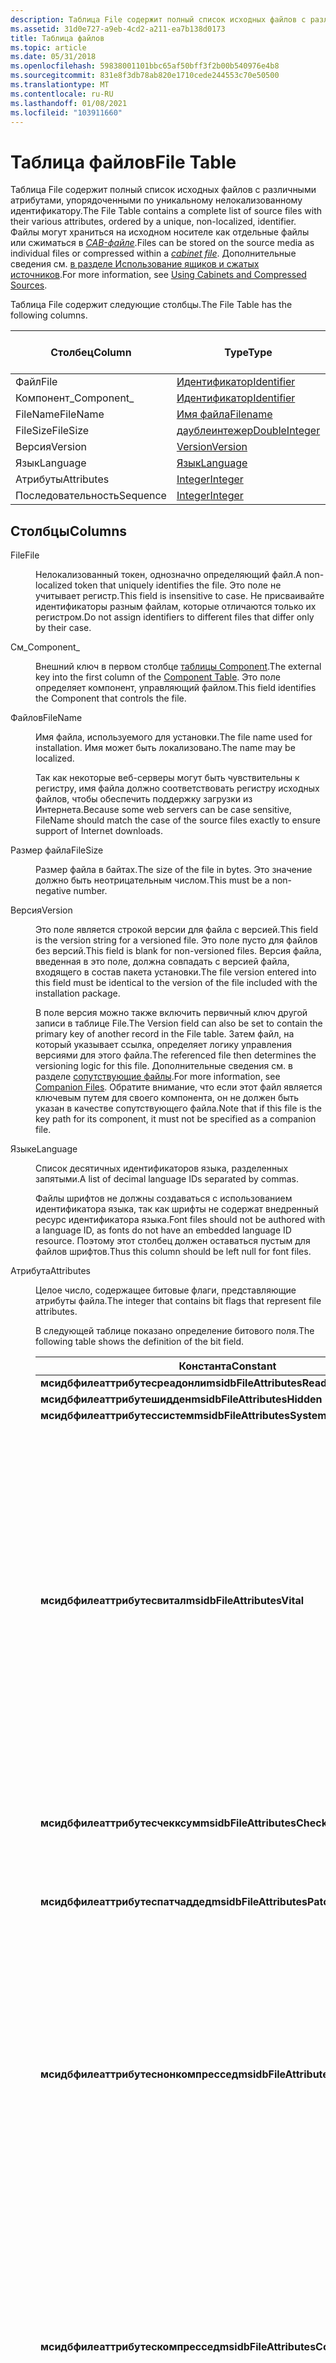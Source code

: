 ```yaml
---
description: Таблица File содержит полный список исходных файлов с различными атрибутами, упорядоченными по уникальному нелокализованному идентификатору.
ms.assetid: 31d0e727-a9eb-4cd2-a211-ea7b138d0173
title: Таблица файлов
ms.topic: article
ms.date: 05/31/2018
ms.openlocfilehash: 59838001101bbc65af50bff3f2b00b540976e4b8
ms.sourcegitcommit: 831e8f3db78ab820e1710cede244553c70e50500
ms.translationtype: MT
ms.contentlocale: ru-RU
ms.lasthandoff: 01/08/2021
ms.locfileid: "103911660"
---
```

# <a name="file-table"></a><span data-ttu-id="62963-103">Таблица файлов</span><span class="sxs-lookup"><span data-stu-id="62963-103">File Table</span></span>

<span data-ttu-id="62963-104">Таблица File содержит полный список исходных файлов с различными атрибутами, упорядоченными по уникальному нелокализованному идентификатору.</span><span class="sxs-lookup"><span data-stu-id="62963-104">The File Table contains a complete list of source files with their various attributes, ordered by a unique, non-localized, identifier.</span></span> <span data-ttu-id="62963-105">Файлы могут храниться на исходном носителе как отдельные файлы или сжиматься в [*CAB-файле*](c-gly.md).</span><span class="sxs-lookup"><span data-stu-id="62963-105">Files can be stored on the source media as individual files or compressed within a [*cabinet file*](c-gly.md).</span></span> <span data-ttu-id="62963-106">Дополнительные сведения см. [в разделе Использование ящиков и сжатых источников](using-cabinets-and-compressed-sources.md).</span><span class="sxs-lookup"><span data-stu-id="62963-106">For more information, see [Using Cabinets and Compressed Sources](using-cabinets-and-compressed-sources.md).</span></span>

<span data-ttu-id="62963-107">Таблица File содержит следующие столбцы.</span><span class="sxs-lookup"><span data-stu-id="62963-107">The File Table has the following columns.</span></span>



| <span data-ttu-id="62963-108">Столбец</span><span class="sxs-lookup"><span data-stu-id="62963-108">Column</span></span>      | <span data-ttu-id="62963-109">Type</span><span class="sxs-lookup"><span data-stu-id="62963-109">Type</span></span>                               | <span data-ttu-id="62963-110">Ключ</span><span class="sxs-lookup"><span data-stu-id="62963-110">Key</span></span> | <span data-ttu-id="62963-111">Допускает значения NULL</span><span class="sxs-lookup"><span data-stu-id="62963-111">Nullable</span></span> |
|-------------|------------------------------------|-----|----------|
| <span data-ttu-id="62963-112">Файл</span><span class="sxs-lookup"><span data-stu-id="62963-112">File</span></span>        | [<span data-ttu-id="62963-113">Идентификатор</span><span class="sxs-lookup"><span data-stu-id="62963-113">Identifier</span></span>](identifier.md)       | <span data-ttu-id="62963-114">Да</span><span class="sxs-lookup"><span data-stu-id="62963-114">Y</span></span>   | <span data-ttu-id="62963-115">Нет</span><span class="sxs-lookup"><span data-stu-id="62963-115">N</span></span>        |
| <span data-ttu-id="62963-116">Компонент\_</span><span class="sxs-lookup"><span data-stu-id="62963-116">Component\_</span></span> | [<span data-ttu-id="62963-117">Идентификатор</span><span class="sxs-lookup"><span data-stu-id="62963-117">Identifier</span></span>](identifier.md)       | <span data-ttu-id="62963-118">Нет</span><span class="sxs-lookup"><span data-stu-id="62963-118">N</span></span>   | <span data-ttu-id="62963-119">Нет</span><span class="sxs-lookup"><span data-stu-id="62963-119">N</span></span>        |
| <span data-ttu-id="62963-120">FileName</span><span class="sxs-lookup"><span data-stu-id="62963-120">FileName</span></span>    | [<span data-ttu-id="62963-121">Имя файла</span><span class="sxs-lookup"><span data-stu-id="62963-121">Filename</span></span>](filename.md)           | <span data-ttu-id="62963-122">Нет</span><span class="sxs-lookup"><span data-stu-id="62963-122">N</span></span>   | <span data-ttu-id="62963-123">Нет</span><span class="sxs-lookup"><span data-stu-id="62963-123">N</span></span>        |
| <span data-ttu-id="62963-124">FileSize</span><span class="sxs-lookup"><span data-stu-id="62963-124">FileSize</span></span>    | [<span data-ttu-id="62963-125">даублеинтежер</span><span class="sxs-lookup"><span data-stu-id="62963-125">DoubleInteger</span></span>](doubleinteger.md) | <span data-ttu-id="62963-126">Нет</span><span class="sxs-lookup"><span data-stu-id="62963-126">N</span></span>   | <span data-ttu-id="62963-127">Нет</span><span class="sxs-lookup"><span data-stu-id="62963-127">N</span></span>        |
| <span data-ttu-id="62963-128">Версия</span><span class="sxs-lookup"><span data-stu-id="62963-128">Version</span></span>     | [<span data-ttu-id="62963-129">Version</span><span class="sxs-lookup"><span data-stu-id="62963-129">Version</span></span>](version.md)             | <span data-ttu-id="62963-130">Нет</span><span class="sxs-lookup"><span data-stu-id="62963-130">N</span></span>   | <span data-ttu-id="62963-131">Да</span><span class="sxs-lookup"><span data-stu-id="62963-131">Y</span></span>        |
| <span data-ttu-id="62963-132">Язык</span><span class="sxs-lookup"><span data-stu-id="62963-132">Language</span></span>    | [<span data-ttu-id="62963-133">Язык</span><span class="sxs-lookup"><span data-stu-id="62963-133">Language</span></span>](language.md)           | <span data-ttu-id="62963-134">Нет</span><span class="sxs-lookup"><span data-stu-id="62963-134">N</span></span>   | <span data-ttu-id="62963-135">Да</span><span class="sxs-lookup"><span data-stu-id="62963-135">Y</span></span>        |
| <span data-ttu-id="62963-136">Атрибуты</span><span class="sxs-lookup"><span data-stu-id="62963-136">Attributes</span></span>  | [<span data-ttu-id="62963-137">Integer</span><span class="sxs-lookup"><span data-stu-id="62963-137">Integer</span></span>](integer.md)             | <span data-ttu-id="62963-138">Нет</span><span class="sxs-lookup"><span data-stu-id="62963-138">N</span></span>   | <span data-ttu-id="62963-139">Да</span><span class="sxs-lookup"><span data-stu-id="62963-139">Y</span></span>        |
| <span data-ttu-id="62963-140">Последовательность</span><span class="sxs-lookup"><span data-stu-id="62963-140">Sequence</span></span>    | [<span data-ttu-id="62963-141">Integer</span><span class="sxs-lookup"><span data-stu-id="62963-141">Integer</span></span>](integer.md)             | <span data-ttu-id="62963-142">Нет</span><span class="sxs-lookup"><span data-stu-id="62963-142">N</span></span>   | <span data-ttu-id="62963-143">Нет</span><span class="sxs-lookup"><span data-stu-id="62963-143">N</span></span>        |



 

## <a name="columns"></a><span data-ttu-id="62963-144">Столбцы</span><span class="sxs-lookup"><span data-stu-id="62963-144">Columns</span></span>

<dl> <dt>

<span data-ttu-id="62963-145"><span id="File"></span><span id="file"></span><span id="FILE"></span>File</span><span class="sxs-lookup"><span data-stu-id="62963-145"><span id="File"></span><span id="file"></span><span id="FILE"></span>File</span></span>
</dt> <dd>

<span data-ttu-id="62963-146">Нелокализованный токен, однозначно определяющий файл.</span><span class="sxs-lookup"><span data-stu-id="62963-146">A non-localized token that uniquely identifies the file.</span></span> <span data-ttu-id="62963-147">Это поле не учитывает регистр.</span><span class="sxs-lookup"><span data-stu-id="62963-147">This field is insensitive to case.</span></span> <span data-ttu-id="62963-148">Не присваивайте идентификаторы разным файлам, которые отличаются только их регистром.</span><span class="sxs-lookup"><span data-stu-id="62963-148">Do not assign identifiers to different files that differ only by their case.</span></span>

</dd> <dt>

<span data-ttu-id="62963-149"><span id="Component_"></span><span id="component_"></span><span id="COMPONENT_"></span>См\_</span><span class="sxs-lookup"><span data-stu-id="62963-149"><span id="Component_"></span><span id="component_"></span><span id="COMPONENT_"></span>Component\_</span></span>
</dt> <dd>

<span data-ttu-id="62963-150">Внешний ключ в первом столбце [таблицы Component](component-table.md).</span><span class="sxs-lookup"><span data-stu-id="62963-150">The external key into the first column of the [Component Table](component-table.md).</span></span> <span data-ttu-id="62963-151">Это поле определяет компонент, управляющий файлом.</span><span class="sxs-lookup"><span data-stu-id="62963-151">This field identifies the Component that controls the file.</span></span>

</dd> <dt>

<span data-ttu-id="62963-152"><span id="FileName"></span><span id="filename"></span><span id="FILENAME"></span>Файлов</span><span class="sxs-lookup"><span data-stu-id="62963-152"><span id="FileName"></span><span id="filename"></span><span id="FILENAME"></span>FileName</span></span>
</dt> <dd>

<span data-ttu-id="62963-153">Имя файла, используемого для установки.</span><span class="sxs-lookup"><span data-stu-id="62963-153">The file name used for installation.</span></span> <span data-ttu-id="62963-154">Имя может быть локализовано.</span><span class="sxs-lookup"><span data-stu-id="62963-154">The name may be localized.</span></span>

<span data-ttu-id="62963-155">Так как некоторые веб-серверы могут быть чувствительны к регистру, имя файла должно соответствовать регистру исходных файлов, чтобы обеспечить поддержку загрузки из Интернета.</span><span class="sxs-lookup"><span data-stu-id="62963-155">Because some web servers can be case sensitive, FileName should match the case of the source files exactly to ensure support of Internet downloads.</span></span>

</dd> <dt>

<span data-ttu-id="62963-156"><span id="FileSize"></span><span id="filesize"></span><span id="FILESIZE"></span>Размер файла</span><span class="sxs-lookup"><span data-stu-id="62963-156"><span id="FileSize"></span><span id="filesize"></span><span id="FILESIZE"></span>FileSize</span></span>
</dt> <dd>

<span data-ttu-id="62963-157">Размер файла в байтах.</span><span class="sxs-lookup"><span data-stu-id="62963-157">The size of the file in bytes.</span></span> <span data-ttu-id="62963-158">Это значение должно быть неотрицательным числом.</span><span class="sxs-lookup"><span data-stu-id="62963-158">This must be a non-negative number.</span></span>

</dd> <dt>

<span data-ttu-id="62963-159"><span id="Version"></span><span id="version"></span><span id="VERSION"></span>Версия</span><span class="sxs-lookup"><span data-stu-id="62963-159"><span id="Version"></span><span id="version"></span><span id="VERSION"></span>Version</span></span>
</dt> <dd>

<span data-ttu-id="62963-160">Это поле является строкой версии для файла с версией.</span><span class="sxs-lookup"><span data-stu-id="62963-160">This field is the version string for a versioned file.</span></span> <span data-ttu-id="62963-161">Это поле пусто для файлов без версий.</span><span class="sxs-lookup"><span data-stu-id="62963-161">This field is blank for non-versioned files.</span></span> <span data-ttu-id="62963-162">Версия файла, введенная в это поле, должна совпадать с версией файла, входящего в состав пакета установки.</span><span class="sxs-lookup"><span data-stu-id="62963-162">The file version entered into this field must be identical to the version of the file included with the installation package.</span></span>

<span data-ttu-id="62963-163">В поле версия можно также включить первичный ключ другой записи в таблице File.</span><span class="sxs-lookup"><span data-stu-id="62963-163">The Version field can also be set to contain the primary key of another record in the File table.</span></span> <span data-ttu-id="62963-164">Затем файл, на который указывает ссылка, определяет логику управления версиями для этого файла.</span><span class="sxs-lookup"><span data-stu-id="62963-164">The referenced file then determines the versioning logic for this file.</span></span> <span data-ttu-id="62963-165">Дополнительные сведения см. в разделе [сопутствующие файлы](companion-files.md).</span><span class="sxs-lookup"><span data-stu-id="62963-165">For more information, see [Companion Files](companion-files.md).</span></span> <span data-ttu-id="62963-166">Обратите внимание, что если этот файл является ключевым путем для своего компонента, он не должен быть указан в качестве сопутствующего файла.</span><span class="sxs-lookup"><span data-stu-id="62963-166">Note that if this file is the key path for its component, it must not be specified as a companion file.</span></span>

</dd> <dt>

<span data-ttu-id="62963-167"><span id="Language"></span><span id="language"></span><span id="LANGUAGE"></span>Языке</span><span class="sxs-lookup"><span data-stu-id="62963-167"><span id="Language"></span><span id="language"></span><span id="LANGUAGE"></span>Language</span></span>
</dt> <dd>

<span data-ttu-id="62963-168">Список десятичных идентификаторов языка, разделенных запятыми.</span><span class="sxs-lookup"><span data-stu-id="62963-168">A list of decimal language IDs separated by commas.</span></span>

<span data-ttu-id="62963-169">Файлы шрифтов не должны создаваться с использованием идентификатора языка, так как шрифты не содержат внедренный ресурс идентификатора языка.</span><span class="sxs-lookup"><span data-stu-id="62963-169">Font files should not be authored with a language ID, as fonts do not have an embedded language ID resource.</span></span> <span data-ttu-id="62963-170">Поэтому этот столбец должен оставаться пустым для файлов шрифтов.</span><span class="sxs-lookup"><span data-stu-id="62963-170">Thus this column should be left null for font files.</span></span>

</dd> <dt>

<span data-ttu-id="62963-171"><span id="Attributes"></span><span id="attributes"></span><span id="ATTRIBUTES"></span>Атрибута</span><span class="sxs-lookup"><span data-stu-id="62963-171"><span id="Attributes"></span><span id="attributes"></span><span id="ATTRIBUTES"></span>Attributes</span></span>
</dt> <dd>

<span data-ttu-id="62963-172">Целое число, содержащее битовые флаги, представляющие атрибуты файла.</span><span class="sxs-lookup"><span data-stu-id="62963-172">The integer that contains bit flags that represent file attributes.</span></span>

<span data-ttu-id="62963-173">В следующей таблице показано определение битового поля.</span><span class="sxs-lookup"><span data-stu-id="62963-173">The following table shows the definition of the bit field.</span></span>



| <span data-ttu-id="62963-174">Константа</span><span class="sxs-lookup"><span data-stu-id="62963-174">Constant</span></span>                             | <span data-ttu-id="62963-175">Шестнадцатеричный</span><span class="sxs-lookup"><span data-stu-id="62963-175">Hexadecimal</span></span> | <span data-ttu-id="62963-176">Decimal</span><span class="sxs-lookup"><span data-stu-id="62963-176">Decimal</span></span> | <span data-ttu-id="62963-177">Описание</span><span class="sxs-lookup"><span data-stu-id="62963-177">Description</span></span>                                                                                                                                                                                                                                                                                                                                                                                                                                                                                                                       |
|--------------------------------------|-------------|---------|-----------------------------------------------------------------------------------------------------------------------------------------------------------------------------------------------------------------------------------------------------------------------------------------------------------------------------------------------------------------------------------------------------------------------------------------------------------------------------------------------------------------------------------|
| <span data-ttu-id="62963-178">**мсидбфилеаттрибутесреадонли**</span><span class="sxs-lookup"><span data-stu-id="62963-178">**msidbFileAttributesReadOnly**</span></span>      | <span data-ttu-id="62963-179">0x000001</span><span class="sxs-lookup"><span data-stu-id="62963-179">0x000001</span></span>    | <span data-ttu-id="62963-180">1</span><span class="sxs-lookup"><span data-stu-id="62963-180">1</span></span>       | <span data-ttu-id="62963-181">Только для чтения</span><span class="sxs-lookup"><span data-stu-id="62963-181">Read-Only</span></span>                                                                                                                                                                                                                                                                                                                                                                                                                                                                                                                         |
| <span data-ttu-id="62963-182">**мсидбфилеаттрибутешидден**</span><span class="sxs-lookup"><span data-stu-id="62963-182">**msidbFileAttributesHidden**</span></span>        | <span data-ttu-id="62963-183">0x000002</span><span class="sxs-lookup"><span data-stu-id="62963-183">0x000002</span></span>    | <span data-ttu-id="62963-184">2</span><span class="sxs-lookup"><span data-stu-id="62963-184">2</span></span>       | <span data-ttu-id="62963-185">Скрытый</span><span class="sxs-lookup"><span data-stu-id="62963-185">Hidden</span></span>                                                                                                                                                                                                                                                                                                                                                                                                                                                                                                                            |
| <span data-ttu-id="62963-186">**мсидбфилеаттрибутессистем**</span><span class="sxs-lookup"><span data-stu-id="62963-186">**msidbFileAttributesSystem**</span></span>        | <span data-ttu-id="62963-187">0x000004</span><span class="sxs-lookup"><span data-stu-id="62963-187">0x000004</span></span>    | <span data-ttu-id="62963-188">4</span><span class="sxs-lookup"><span data-stu-id="62963-188">4</span></span>       | <span data-ttu-id="62963-189">Система</span><span class="sxs-lookup"><span data-stu-id="62963-189">System</span></span>                                                                                                                                                                                                                                                                                                                                                                                                                                                                                                                            |
| <span data-ttu-id="62963-190">**мсидбфилеаттрибутесвитал**</span><span class="sxs-lookup"><span data-stu-id="62963-190">**msidbFileAttributesVital**</span></span>         | <span data-ttu-id="62963-191">0x000200</span><span class="sxs-lookup"><span data-stu-id="62963-191">0x000200</span></span>    | <span data-ttu-id="62963-192">512</span><span class="sxs-lookup"><span data-stu-id="62963-192">512</span></span>     | <span data-ttu-id="62963-193">Этот файл крайне важен для точной работы компонента, к которому он принадлежит.</span><span class="sxs-lookup"><span data-stu-id="62963-193">The file is vital for the accurate operation of the component to which it belongs.</span></span> <span data-ttu-id="62963-194">Если установка файла с атрибутом Мсидбфилеаттрибутесвитал завершается ошибкой, установка останавливается и выполняется ее откат.</span><span class="sxs-lookup"><span data-stu-id="62963-194">If the installation of a file with the msidbFileAttributesVital attribute fails, the installation stops and is rolled back.</span></span> <span data-ttu-id="62963-195">В этом случае установщик отображает диалоговое окно без кнопки пропустить.</span><span class="sxs-lookup"><span data-stu-id="62963-195">In this case, the Installer displays a dialog box without an Ignore button.</span></span> <span data-ttu-id="62963-196">Если этот атрибут не задан и установка файла завершается ошибкой, установщик отображает диалоговое окно с кнопкой пропустить.</span><span class="sxs-lookup"><span data-stu-id="62963-196">If this attribute is not set, and the installation of the file fails, the Installer displays a dialog box with an Ignore button.</span></span> <span data-ttu-id="62963-197">В этом случае пользователь может пропустить ошибку при установке файла и продолжить работу.</span><span class="sxs-lookup"><span data-stu-id="62963-197">In this case, the user can choose to ignore the failure to install the file and continue.</span></span> <br/> |
| <span data-ttu-id="62963-198">**мсидбфилеаттрибутесчекксум**</span><span class="sxs-lookup"><span data-stu-id="62963-198">**msidbFileAttributesChecksum**</span></span>      | <span data-ttu-id="62963-199">0x000400</span><span class="sxs-lookup"><span data-stu-id="62963-199">0x000400</span></span>    | <span data-ttu-id="62963-200">1024</span><span class="sxs-lookup"><span data-stu-id="62963-200">1024</span></span>    | <span data-ttu-id="62963-201">Файл содержит допустимую [*контрольную сумму*](c-gly.md).</span><span class="sxs-lookup"><span data-stu-id="62963-201">The file contains a valid [*checksum*](c-gly.md).</span></span> <span data-ttu-id="62963-202">Для восстановления поврежденного файла требуется контрольная сумма.</span><span class="sxs-lookup"><span data-stu-id="62963-202">A checksum is required to repair a file that has become corrupted.</span></span>                                                                                                                                                                                                                                                                                                                                                                                           |
| <span data-ttu-id="62963-203">**мсидбфилеаттрибутеспатчаддед**</span><span class="sxs-lookup"><span data-stu-id="62963-203">**msidbFileAttributesPatchAdded**</span></span>    | <span data-ttu-id="62963-204">0x001000</span><span class="sxs-lookup"><span data-stu-id="62963-204">0x001000</span></span>    | <span data-ttu-id="62963-205">4096</span><span class="sxs-lookup"><span data-stu-id="62963-205">4096</span></span>    | <span data-ttu-id="62963-206">Этот бит должен быть добавлен только исправлением и, если файл добавляется исправлением.</span><span class="sxs-lookup"><span data-stu-id="62963-206">This bit must only be added by a patch and if the file is being added by the patch.</span></span>                                                                                                                                                                                                                                                                                                                                                                                                                                               |
| <span data-ttu-id="62963-207">**мсидбфилеаттрибутеснонкомпрессед**</span><span class="sxs-lookup"><span data-stu-id="62963-207">**msidbFileAttributesNoncompressed**</span></span> | <span data-ttu-id="62963-208">0x002000</span><span class="sxs-lookup"><span data-stu-id="62963-208">0x002000</span></span>    | <span data-ttu-id="62963-209">8192</span><span class="sxs-lookup"><span data-stu-id="62963-209">8192</span></span>    | <span data-ttu-id="62963-210">Тип источника файла — uncompressedный.</span><span class="sxs-lookup"><span data-stu-id="62963-210">The file's source type is uncompressed.</span></span> <span data-ttu-id="62963-211">Если задано, игнорирует свойство [**Сводка слов**](word-count-summary.md) .</span><span class="sxs-lookup"><span data-stu-id="62963-211">If set, ignore the [**Word Count Summary**](word-count-summary.md) Property.</span></span> <span data-ttu-id="62963-212">Если не задан ни **мсидбфилеаттрибутеснонкомпрессед** , ни **мсидбфилеаттрибутескомпрессед** , то состояние сжатия файла указывается свойством " **Сводка слов** ".</span><span class="sxs-lookup"><span data-stu-id="62963-212">If neither **msidbFileAttributesNoncompressed** or **msidbFileAttributesCompressed** are set, the compression state of the file is specified by the **Word Count Summary** Property.</span></span> <span data-ttu-id="62963-213">Не задавайте одновременно **мсидбфилеаттрибутеснонкомпрессед** и **мсидбфилеаттрибутескомпрессед**.</span><span class="sxs-lookup"><span data-stu-id="62963-213">Do not set both **msidbFileAttributesNoncompressed** and **msidbFileAttributesCompressed**.</span></span>                                                                                                                            |
| <span data-ttu-id="62963-214">**мсидбфилеаттрибутескомпрессед**</span><span class="sxs-lookup"><span data-stu-id="62963-214">**msidbFileAttributesCompressed**</span></span>    | <span data-ttu-id="62963-215">0x004000</span><span class="sxs-lookup"><span data-stu-id="62963-215">0x004000</span></span>    | <span data-ttu-id="62963-216">16384</span><span class="sxs-lookup"><span data-stu-id="62963-216">16384</span></span>   | <span data-ttu-id="62963-217">Тип источника файла — сжатый.</span><span class="sxs-lookup"><span data-stu-id="62963-217">The file's source type is compressed.</span></span> <span data-ttu-id="62963-218">Если задано, игнорирует свойство [**Сводка слов**](word-count-summary.md) .</span><span class="sxs-lookup"><span data-stu-id="62963-218">If set, ignore the [**Word Count Summary**](word-count-summary.md) Property.</span></span> <span data-ttu-id="62963-219">Если не задан ни **мсидбфилеаттрибутеснонкомпрессед** , ни **мсидбфилеаттрибутескомпрессед** , то состояние сжатия файла указывается свойством " **Сводка слов** ".</span><span class="sxs-lookup"><span data-stu-id="62963-219">If neither **msidbFileAttributesNoncompressed** or **msidbFileAttributesCompressed** are set, the compression state of the file is specified by the **Word Count Summary** Property.</span></span> <span data-ttu-id="62963-220">Не задавайте одновременно **мсидбфилеаттрибутеснонкомпрессед** и **мсидбфилеаттрибутескомпрессед**.</span><span class="sxs-lookup"><span data-stu-id="62963-220">Do not set both **msidbFileAttributesNoncompressed** and **msidbFileAttributesCompressed**.</span></span>                                                                                                                              |



 

<span data-ttu-id="62963-221">Если задан бит **мсидбфилеаттрибутесвитал** в столбце Attributes и для установки выбран компонент, которому принадлежит файл, установщик должен иметь возможность установить этот файл для успешного завершения установки.</span><span class="sxs-lookup"><span data-stu-id="62963-221">If the **msidbFileAttributesVital** bit within the Attributes column is set, and if the component to which the file belongs is selected for installation, then the installer must be able to install this file for the installation to be completed successfully.</span></span> <span data-ttu-id="62963-222">Если установщику не удается установить файл по какой-либо причине (например, если исходный файл не удается найти в исходном образе), появится диалоговое окно с параметрами "повторить" или "Отмена".</span><span class="sxs-lookup"><span data-stu-id="62963-222">If the installer is unable to install the file for some reason (for example, if the source file cannot be located within the source image), then an error dialog box will appear with the options "Retry" or "Cancel".</span></span> <span data-ttu-id="62963-223">Для файла, не имеющего **мсидбфилеаттрибутесвитал** , параметры в случае ошибки установки будут иметь значение "Abort", "Retry" и "ignore" (т. е. у пользователя будет возможность успешно завершить установку без установки этого файла).</span><span class="sxs-lookup"><span data-stu-id="62963-223">For a file that does not have **msidbFileAttributesVital** set, the options in case of an install error will be "Abort", "Retry", and "Ignore" (that is, the user will have the option to complete the install successfully without installing that file).</span></span>

<span data-ttu-id="62963-224">Бит **мсидбфилеаттрибутесчекксум** в столбце Attributes должен быть задан для каждого исполняемого файла в установке с допустимой [*контрольной суммой*](c-gly.md) , хранящейся в заголовке переносимого исполняемого файла (PE).</span><span class="sxs-lookup"><span data-stu-id="62963-224">The **msidbFileAttributesChecksum** bit within the Attributes column should be set for every executable file in the installation that has a valid [*checksum*](c-gly.md) stored in the Portable Executable (PE) file header.</span></span> <span data-ttu-id="62963-225">Только те файлы, для которых установлен этот бит, всегда будут проверены на наличие допустимой контрольной суммы во время переустановки.</span><span class="sxs-lookup"><span data-stu-id="62963-225">Only those files that have this bit set will ever be verified for valid checksum during a reinstall.</span></span> <span data-ttu-id="62963-226">Дополнительные сведения см. в разделе [**REINSTALLMODE**](reinstallmode.md).</span><span class="sxs-lookup"><span data-stu-id="62963-226">For more information, see the [**REINSTALLMODE**](reinstallmode.md).</span></span>

</dd> <dt>

<span data-ttu-id="62963-227"><span id="Sequence"></span><span id="sequence"></span><span id="SEQUENCE"></span>Виртуализирован</span><span class="sxs-lookup"><span data-stu-id="62963-227"><span id="Sequence"></span><span id="sequence"></span><span id="SEQUENCE"></span>Sequence</span></span>
</dt> <dd>

<span data-ttu-id="62963-228">Расположение этого файла в образах носителя.</span><span class="sxs-lookup"><span data-stu-id="62963-228">Sequence position of this file on the media images.</span></span> <span data-ttu-id="62963-229">Этот порядок должен соответствовать порядку файлов в CAB-файле, если файлы сжаты.</span><span class="sxs-lookup"><span data-stu-id="62963-229">This order must correspond to the order of the files in the cabinet if the files are compressed.</span></span> <span data-ttu-id="62963-230">Целые числа в этом поле должны быть больше или равны 1.</span><span class="sxs-lookup"><span data-stu-id="62963-230">The integers in this field must be equal or greater than 1.</span></span>

<span data-ttu-id="62963-231">Порядковые номера в столбце Sequence используются для указания порядка установки файлов и исходного носителя, на котором расположен файл (в сочетании с [таблицей Media](media-table.md)).</span><span class="sxs-lookup"><span data-stu-id="62963-231">The sequence numbers in the Sequence column are used to specify both the order of installation for files and the source media upon which the file is located (in conjunction with the [Media Table](media-table.md)).</span></span> <span data-ttu-id="62963-232">Например, предположим, что файл имеет порядковый номер 92.</span><span class="sxs-lookup"><span data-stu-id="62963-232">For example, suppose a file has a sequence number of 92.</span></span> <span data-ttu-id="62963-233">Чтобы определить исходный диск, на котором находится этот файл, найдите в таблице носитель запись с наименьшим значением последней последовательности, превышающим 92.</span><span class="sxs-lookup"><span data-stu-id="62963-233">To determine the source disk this file resides on, look in the Media table for the entry with the smallest Last Sequence value that is larger than 92.</span></span>

<span data-ttu-id="62963-234">Хотя сжатым файлам присваиваются внутренние порядковые номера внутри ящиков, эти абсолютные значения не обязательно должны совпадать с порядковыми номерами в таблице файлов.</span><span class="sxs-lookup"><span data-stu-id="62963-234">Although compressed files are assigned internal sequence numbers within cabinets, those absolute numbers do not need to match the sequence numbers within the File table.</span></span> <span data-ttu-id="62963-235">Однако важно, чтобы последовательность файлов в таблице файлов совпадала с последовательностью файлов в ящиках.</span><span class="sxs-lookup"><span data-stu-id="62963-235">It is, however, important that the sequence of files in the File table be identical to the sequence of the files within the cabinets.</span></span>

<span data-ttu-id="62963-236">Для файлов, которые не сжимаются, порядковые номера не должны быть уникальными.</span><span class="sxs-lookup"><span data-stu-id="62963-236">For files that are not compressed, the sequence numbers need not be unique.</span></span> <span data-ttu-id="62963-237">Например, если все файлы являются несжатыми и находятся на одном диске, то всем файлам можно присвоить одинаковый порядковый номер.</span><span class="sxs-lookup"><span data-stu-id="62963-237">For instance, if all your files are uncompressed, and all reside on one disk, you could give all the files the same sequence number.</span></span>

<span data-ttu-id="62963-238">Максимальный предел — 32767 файлов.</span><span class="sxs-lookup"><span data-stu-id="62963-238">The maximum limit is 32767 files.</span></span> <span data-ttu-id="62963-239">Сведения о создании пакета установщик Windows с большим числом файлов см. в разделе [Разработка большого пакета](authoring-a-large-package.md).</span><span class="sxs-lookup"><span data-stu-id="62963-239">To create a Windows Installer package with more files, see [Authoring a Large Package](authoring-a-large-package.md).</span></span>

</dd> </dl>

## <a name="remarks"></a><span data-ttu-id="62963-240">Комментарии</span><span class="sxs-lookup"><span data-stu-id="62963-240">Remarks</span></span>

<span data-ttu-id="62963-241">Действия [инсталлфилес](installfiles-action.md) и [ремовефилес](removefiles-action.md) в [*таблицах последовательности*](s-gly.md) обрабатывают сведения, приведенные в этой таблице.</span><span class="sxs-lookup"><span data-stu-id="62963-241">The [InstallFiles](installfiles-action.md) and [RemoveFiles](removefiles-action.md) actions in the [*sequence tables*](s-gly.md) process the information in this table.</span></span> <span data-ttu-id="62963-242">Дополнительные сведения об использовании *таблиц последовательности* см. [в разделе Использование таблицы последовательностей](using-a-sequence-table.md).</span><span class="sxs-lookup"><span data-stu-id="62963-242">For information about using *sequence tables*, see [Using a Sequence Table](using-a-sequence-table.md).</span></span>

<span data-ttu-id="62963-243">Таблица изначально создается из списка файлов, но если используется сжатие CAB-файла, таблица повторно создается на основе выходных данных модуля сжатия.</span><span class="sxs-lookup"><span data-stu-id="62963-243">The table is initially generated from the file list, but if cabinet compression is used, the table is regenerated from the output of the compression engine.</span></span> <span data-ttu-id="62963-244">Дополнительные сведения см. в разделе [CAB-файлы](cabinet-files.md).</span><span class="sxs-lookup"><span data-stu-id="62963-244">For more information, see [Cabinet Files](cabinet-files.md).</span></span>

<span data-ttu-id="62963-245">Чтобы переместить существующий файл на компьютер пользователя во время установки, используйте [действие мовефилес](movefiles-action.md) и [таблицу MoveFile](movefile-table.md).</span><span class="sxs-lookup"><span data-stu-id="62963-245">To move an existing file on the user's computer during the installation use the [MoveFiles Action](movefiles-action.md) and [MoveFile Table](movefile-table.md).</span></span> <span data-ttu-id="62963-246">Чтобы установить файл в несколько расположений, используйте [действие дупликатефилес](duplicatefiles-action.md) и [таблицу дупликатефиле](duplicatefile-table.md).</span><span class="sxs-lookup"><span data-stu-id="62963-246">To install a file to multiple locations use the [DuplicateFiles Action](duplicatefiles-action.md) and the [DuplicateFile Table](duplicatefile-table.md).</span></span>

<span data-ttu-id="62963-247">В следующей таблице приведена сводка возможных сочетаний значений в столбце Версия и в столбце язык.</span><span class="sxs-lookup"><span data-stu-id="62963-247">The following table summarizes the possible combinations of values in the Version column and the Language column.</span></span> <span data-ttu-id="62963-248">Дополнительные сведения см. в разделе [правила управления версиями файлов](file-versioning-rules.md).</span><span class="sxs-lookup"><span data-stu-id="62963-248">For more information, see [File Versioning Rules](file-versioning-rules.md).</span></span>



| <span data-ttu-id="62963-249">Версия</span><span class="sxs-lookup"><span data-stu-id="62963-249">Version</span></span> | <span data-ttu-id="62963-250">Язык</span><span class="sxs-lookup"><span data-stu-id="62963-250">Language</span></span> | <span data-ttu-id="62963-251">Описание</span><span class="sxs-lookup"><span data-stu-id="62963-251">Description</span></span>                                                                     |
|---------|----------|---------------------------------------------------------------------------------|
| <span data-ttu-id="62963-252">1.2.3.4</span><span class="sxs-lookup"><span data-stu-id="62963-252">1.2.3.4</span></span> | <span data-ttu-id="62963-253">1033</span><span class="sxs-lookup"><span data-stu-id="62963-253">1033</span></span>     | <span data-ttu-id="62963-254">Версия и язык.</span><span class="sxs-lookup"><span data-stu-id="62963-254">The version and language.</span></span>                                                       |
| <span data-ttu-id="62963-255">1.2.3.4</span><span class="sxs-lookup"><span data-stu-id="62963-255">1.2.3.4</span></span> | <span data-ttu-id="62963-256">Заканчивающ</span><span class="sxs-lookup"><span data-stu-id="62963-256">(Null)</span></span>   | <span data-ttu-id="62963-257">Версия, но не язык.</span><span class="sxs-lookup"><span data-stu-id="62963-257">The version but no language.</span></span>                                                    |
| <span data-ttu-id="62963-258">1.2.3.4</span><span class="sxs-lookup"><span data-stu-id="62963-258">1.2.3.4</span></span> | <span data-ttu-id="62963-259">0</span><span class="sxs-lookup"><span data-stu-id="62963-259">0</span></span>        | <span data-ttu-id="62963-260">Версия и язык не являются нейтральными.</span><span class="sxs-lookup"><span data-stu-id="62963-260">The version and language are neutral.</span></span>                                           |
| <span data-ttu-id="62963-261">TestDB</span><span class="sxs-lookup"><span data-stu-id="62963-261">Testdb</span></span>  | <span data-ttu-id="62963-262">Заканчивающ</span><span class="sxs-lookup"><span data-stu-id="62963-262">(Null)</span></span>   | <span data-ttu-id="62963-263">Сопровождающий файл без связанного с ним языка.</span><span class="sxs-lookup"><span data-stu-id="62963-263">The companion file with no language associated with it.</span></span>                         |
| <span data-ttu-id="62963-264">TestDB</span><span class="sxs-lookup"><span data-stu-id="62963-264">Testdb</span></span>  | <span data-ttu-id="62963-265">1033</span><span class="sxs-lookup"><span data-stu-id="62963-265">1033</span></span>     | <span data-ttu-id="62963-266">Сопутствующий файл и язык.</span><span class="sxs-lookup"><span data-stu-id="62963-266">The companion file and language.</span></span>                                                |
| <span data-ttu-id="62963-267">Заканчивающ</span><span class="sxs-lookup"><span data-stu-id="62963-267">(Null)</span></span>  | <span data-ttu-id="62963-268">1033</span><span class="sxs-lookup"><span data-stu-id="62963-268">1033</span></span>     | <span data-ttu-id="62963-269">Нет версии, но имеет связанный с ней язык (то есть TypeLib, HelpFile).</span><span class="sxs-lookup"><span data-stu-id="62963-269">No version, but has a language associated with it (that is, typelib, helpfile).</span></span> |



 

<span data-ttu-id="62963-270">Дополнительные сведения см. в [таблице мсилоккпермиссионсекс](msilockpermissionsex-table.md) и [таблице локкпермиссионс](lockpermissions-table.md).</span><span class="sxs-lookup"><span data-stu-id="62963-270">For more information, see the [MsiLockPermissionsEx Table](msilockpermissionsex-table.md) and [LockPermissions Table](lockpermissions-table.md).</span></span>

## <a name="validation"></a><span data-ttu-id="62963-271">Проверка</span><span class="sxs-lookup"><span data-stu-id="62963-271">Validation</span></span>

<dl>

[<span data-ttu-id="62963-272">ICE02</span><span class="sxs-lookup"><span data-stu-id="62963-272">ICE02</span></span>](ice02.md)  
[<span data-ttu-id="62963-273">ICE03</span><span class="sxs-lookup"><span data-stu-id="62963-273">ICE03</span></span>](ice03.md)  
[<span data-ttu-id="62963-274">ICE04</span><span class="sxs-lookup"><span data-stu-id="62963-274">ICE04</span></span>](ice04.md)  
[<span data-ttu-id="62963-275">ICE06</span><span class="sxs-lookup"><span data-stu-id="62963-275">ICE06</span></span>](ice06.md)  
[<span data-ttu-id="62963-276">ICE18</span><span class="sxs-lookup"><span data-stu-id="62963-276">ICE18</span></span>](ice18.md)  
[<span data-ttu-id="62963-277">ICE30</span><span class="sxs-lookup"><span data-stu-id="62963-277">ICE30</span></span>](ice30.md)  
[<span data-ttu-id="62963-278">ICE32</span><span class="sxs-lookup"><span data-stu-id="62963-278">ICE32</span></span>](ice32.md)  
[<span data-ttu-id="62963-279">ICE35</span><span class="sxs-lookup"><span data-stu-id="62963-279">ICE35</span></span>](ice35.md)  
[<span data-ttu-id="62963-280">ICE39</span><span class="sxs-lookup"><span data-stu-id="62963-280">ICE39</span></span>](ice39.md)  
[<span data-ttu-id="62963-281">ICE42</span><span class="sxs-lookup"><span data-stu-id="62963-281">ICE42</span></span>](ice42.md)  
[<span data-ttu-id="62963-282">ICE45</span><span class="sxs-lookup"><span data-stu-id="62963-282">ICE45</span></span>](ice45.md)  
[<span data-ttu-id="62963-283">ICE50</span><span class="sxs-lookup"><span data-stu-id="62963-283">ICE50</span></span>](ice50.md)  
[<span data-ttu-id="62963-284">ICE51</span><span class="sxs-lookup"><span data-stu-id="62963-284">ICE51</span></span>](ice51.md)  
[<span data-ttu-id="62963-285">ICE54</span><span class="sxs-lookup"><span data-stu-id="62963-285">ICE54</span></span>](ice54.md)  
[<span data-ttu-id="62963-286">ICE55</span><span class="sxs-lookup"><span data-stu-id="62963-286">ICE55</span></span>](ice55.md)  
[<span data-ttu-id="62963-287">ICE57</span><span class="sxs-lookup"><span data-stu-id="62963-287">ICE57</span></span>](ice57.md)  
[<span data-ttu-id="62963-288">ICE59</span><span class="sxs-lookup"><span data-stu-id="62963-288">ICE59</span></span>](ice59.md)  
[<span data-ttu-id="62963-289">ICE60</span><span class="sxs-lookup"><span data-stu-id="62963-289">ICE60</span></span>](ice60.md)  
[<span data-ttu-id="62963-290">ICE67</span><span class="sxs-lookup"><span data-stu-id="62963-290">ICE67</span></span>](ice67.md)  
[<span data-ttu-id="62963-291">ICE69</span><span class="sxs-lookup"><span data-stu-id="62963-291">ICE69</span></span>](ice69.md)  
[<span data-ttu-id="62963-292">ICE76</span><span class="sxs-lookup"><span data-stu-id="62963-292">ICE76</span></span>](ice76.md)  
[<span data-ttu-id="62963-293">ICE91</span><span class="sxs-lookup"><span data-stu-id="62963-293">ICE91</span></span>](ice91.md)  
</dl>

 

 




